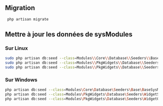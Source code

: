 
## Migration 

````bash
 php artisan migrate
````

## Mettre à jour les données de sysModules 


### Sur Linux

````bash
sudo php artisan db:seed --class=Modules\\Core\\Database\\Seeders\\Base\\BaseSysModuleSeeder
sudo php artisan db:seed --class=Modules\\PkgWidgets\\Database\\Seeders\\WidgetSeeder
sudo php artisan db:seed --class=Modules\\PkgWidgets\\Database\\Seeders\\WidgetOperationSeeder
````

### Sur Windows 

````bash
php artisan db:seed --class=Modules\Core\Database\Seeders\Base\BaseSysModuleSeeder
php artisan db:seed --class=Modules\PkgWidgets\Database\Seeders\WidgetSeeder
php artisan db:seed --class=Modules\PkgWidgets\Database\Seeders\WidgetOperationSeeder
````
